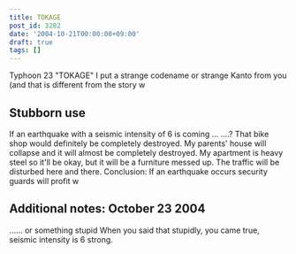 ```yaml
---
title: TOKAGE
post_id: 3202
date: '2004-10-21T00:00:00+09:00'
draft: true
tags: []
---
```


Typhoon 23 "TOKAGE" I put a strange codename or strange Kanto from you (and that is different from the story w

## Stubborn use

If an earthquake with a seismic intensity of 6 is coming ... ....? That bike shop would definitely be completely destroyed. My parents' house will collapse and it will almost be completely destroyed. My apartment is heavy steel so it'll be okay, but it will be a furniture messed up. The traffic will be disturbed here and there. Conclusion: If an earthquake occurs security guards will profit w

## Additional notes: October 23 2004

...... or something stupid When you said that stupidly, you came true, seismic intensity is 6 strong.
